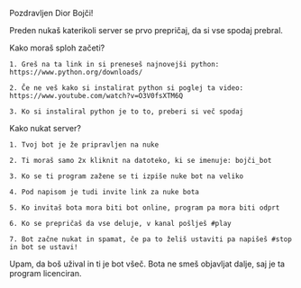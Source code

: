  Pozdravljen Dior Bojči!
 
 Preden nukaš katerikoli server se prvo prepričaj, da si vse spodaj prebral.

 Kako moraš sploh začeti?
 
    1. Greš na ta link in si preneseš najnovejši python: https://www.python.org/downloads/
    
    2. Če ne veš kako si instalirat python si poglej ta video: https://www.youtube.com/watch?v=O3V0fsXTM6Q
    
    3. Ko si instaliral python je to to, preberi si več spodaj

Kako nukat server?

    1. Tvoj bot je že pripravljen na nuke
    
    2. Ti moraš samo 2x kliknit na datoteko, ki se imenuje: bojči_bot
    
    3. Ko se ti program zažene se ti izpiše nuke bot na veliko
    
    4. Pod napisom je tudi invite link za nuke bota
    
    5. Ko invitaš bota mora biti bot online, program pa mora biti odprt
    
    6. Ko se prepričaš da vse deluje, v kanal pošlješ #play
    
    7. Bot začne nukat in spamat, če pa to želiš ustaviti pa napišeš #stop in bot se ustavi!
    

Upam, da boš užival in ti je bot všeč. Bota ne smeš objavljat dalje, saj je ta program licenciran.
